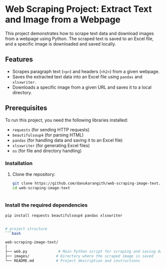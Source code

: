 # Web Scraping Project: Extract Text and Image from a Webpage

This project demonstrates how to scrape text data and download images from a webpage using Python. The scraped text is saved to an Excel file, and a specific image is downloaded and saved locally. 

## Features

- Scrapes paragraph text (`<p>`) and headers (`<h2>`) from a given webpage.
- Saves the extracted text data into an Excel file using `pandas` and `xlsxwriter`.
- Downloads a specific image from a given URL and saves it to a local directory.

## Prerequisites

To run this project, you need the following libraries installed:

- `requests` (for sending HTTP requests)
- `beautifulsoup4` (for parsing HTML)
- `pandas` (for handling data and saving it to an Excel file)
- `xlsxwriter` (for generating Excel files)
- `os` (for file and directory handling)

### Installation

1. Clone the repository:
   ```bash
   git clone https://github.com/danukarangith/web-scraping-image-text.git
   cd web-scraping-image-text
 
### Install the required dependencies
```bash
pip install requests beautifulsoup4 pandas xlsxwriter


# project structure
```bash

web-scraping-image-text/
│
├── web.py              # Main Python script for scraping and saving data
├── images/            # Directory where the scraped image is saved
└── README.md          # Project description and instructions

